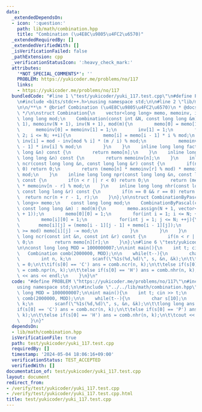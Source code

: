 ```yaml
---
data:
  _extendedDependsOn:
  - icon: ':question:'
    path: lib/math/combination.hpp
    title: "Combination (\u4E8C\u9805\u4FC2\u6570)"
  _extendedRequiredBy: []
  _extendedVerifiedWith: []
  _isVerificationFailed: false
  _pathExtension: cpp
  _verificationStatusIcon: ':heavy_check_mark:'
  attributes:
    '*NOT_SPECIAL_COMMENTS*': ''
    PROBLEM: https://yukicoder.me/problems/no/117
    links:
    - https://yukicoder.me/problems/no/117
  bundledCode: "#line 1 \"test/yukicoder/yuki_117.test.cpp\"\n#define PROBLEM \"https://yukicoder.me/problems/no/117\"\
    \n#include <bits/stdc++.h>\nusing namespace std;\n\n#line 2 \"lib/math/combination.hpp\"\
    \n\n/**\n * @brief Combination (\u4E8C\u9805\u4FC2\u6570)\n * @docs docs/math/combination.md\n\
    \ */\n\nstruct Combination{\n    vector<long long> memo, memoinv, inv;\n    const\
    \ long long mod;\n    Combination(const int &N, const long long &m) : memo(N +\
    \ 1), memoinv(N + 1), inv(N + 1), mod(m){\n        memo[0] = memo[1] = 1;\n  \
    \      memoinv[0] = memoinv[1] = 1;\n        inv[1] = 1;\n        for(int i =\
    \ 2; i <= N; ++i){\n            memo[i] = memo[i - 1] * i % mod;\n           \
    \ inv[i] = mod - inv[mod % i] * (m / i) % mod;\n            memoinv[i] = memoinv[i\
    \ - 1] * inv[i] % mod;\n        }\n    }\n    inline long long fact(const long\
    \ long &n) const {\n        return memo[n];\n    }\n    inline long long factinv(const\
    \ long long &n) const {\n        return memoinv[n];\n    }\n    inline long long\
    \ ncr(const long long &n, const long long &r) const {\n        if(n < r || r <\
    \ 0) return 0;\n        return (memo[n] * memoinv[r] % mod) * memoinv[n - r] %\
    \ mod;\n    }\n    inline long long npr(const long long &n, const long long &r)\
    \ const {\n        if(n < r || r < 0) return 0;\n        return (memo[n] % mod)\
    \ * memoinv[n - r] % mod;\n    }\n    inline long long nhr(const long long &n,\
    \ const long long &r) const {\n        if(n == 0 && r == 0) return 1;\n      \
    \  return ncr(n + r - 1, r);\n    }\n};\n\nstruct CombinationByPascal{\n    vector<vector<long\
    \ long>> memo;\n    const long long mod;\n    CombinationByPascal(const int &N,\
    \ const long long &m) : mod(m){\n        memo.assign(N + 1, vector<long long>(N\
    \ + 1));\n        memo[0][0] = 1;\n        for(int i = 1; i <= N; ++i){\n    \
    \        memo[i][0] = 1;\n            for(int j = 1; j <= N; ++j){\n         \
    \       memo[i][j] = (memo[i - 1][j - 1] + memo[i - 1][j]);\n                if(memo[i][j]\
    \ >= mod) memo[i][j] -= mod;\n            }\n        }\n    }\n    inline long\
    \ long ncr(const int &n, const int &r) const {\n        if(n < r || r < 0) return\
    \ 0;\n        return memo[n][r];\n    }\n};\n#line 6 \"test/yukicoder/yuki_117.test.cpp\"\
    \n\nconst long long MOD = 1000000007;\n\nint main(){\n    int t; cin >> t;\n \
    \   Combination comb(2000000, MOD);\n\n    while(t--){\n        char s[10];\n\
    \        int n, k;\n        scanf(\"%1s(%d,%d)\", s, &n, &k);\n\t\tlong long ans\
    \ = 0;\n\t\tif(s[0] == 'C') ans = comb.ncr(n, k);\n\t\telse if(s[0] == 'P') ans\
    \ = comb.npr(n, k);\n\t\telse if(s[0] == 'H') ans = comb.nhr(n, k);\n\t\tcout\
    \ << ans << endl;\n    }\n}\n"
  code: "#define PROBLEM \"https://yukicoder.me/problems/no/117\"\n#include <bits/stdc++.h>\n\
    using namespace std;\n\n#include \"../../lib/math/combination.hpp\"\n\nconst long\
    \ long MOD = 1000000007;\n\nint main(){\n    int t; cin >> t;\n    Combination\
    \ comb(2000000, MOD);\n\n    while(t--){\n        char s[10];\n        int n,\
    \ k;\n        scanf(\"%1s(%d,%d)\", s, &n, &k);\n\t\tlong long ans = 0;\n\t\t\
    if(s[0] == 'C') ans = comb.ncr(n, k);\n\t\telse if(s[0] == 'P') ans = comb.npr(n,\
    \ k);\n\t\telse if(s[0] == 'H') ans = comb.nhr(n, k);\n\t\tcout << ans << endl;\n\
    \    }\n}"
  dependsOn:
  - lib/math/combination.hpp
  isVerificationFile: true
  path: test/yukicoder/yuki_117.test.cpp
  requiredBy: []
  timestamp: '2024-05-04 18:06:16+09:00'
  verificationStatus: TEST_ACCEPTED
  verifiedWith: []
documentation_of: test/yukicoder/yuki_117.test.cpp
layout: document
redirect_from:
- /verify/test/yukicoder/yuki_117.test.cpp
- /verify/test/yukicoder/yuki_117.test.cpp.html
title: test/yukicoder/yuki_117.test.cpp
---
```

